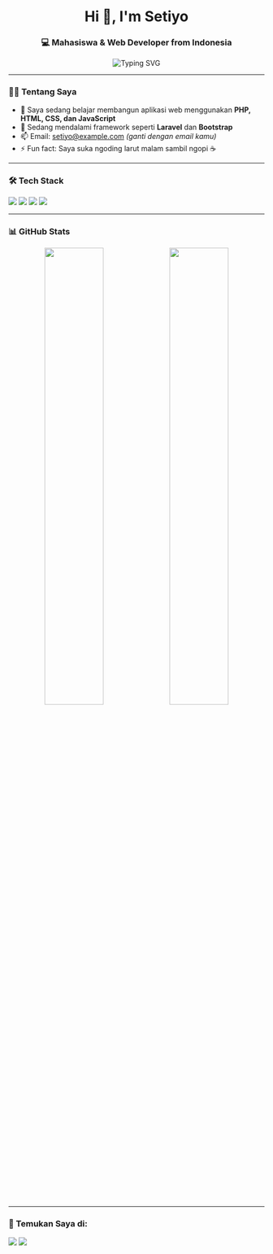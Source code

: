 <h1 align="center">Hi 👋, I'm Setiyo</h1>
<h3 align="center">💻 Mahasiswa & Web Developer from Indonesia</h3>

<p align="center">
  <img src="https://readme-typing-svg.demolab.com?font=Fira+Code&pause=1000&color=F75C7E&center=true&vCenter=true&width=435&lines=Welcome+to+my+GitHub!;I'm+learning+and+building+every+day!" alt="Typing SVG" />
</p>

---

### 🧑‍🎓 Tentang Saya
- 🔭 Saya sedang belajar membangun aplikasi web menggunakan **PHP, HTML, CSS, dan JavaScript**  
- 🌱 Sedang mendalami framework seperti **Laravel** dan **Bootstrap**  
- 📫 Email: setiyo@example.com *(ganti dengan email kamu)*  
- ⚡ Fun fact: Saya suka ngoding larut malam sambil ngopi ☕  

---

### 🛠️ Tech Stack

<p>
  <img src="https://img.shields.io/badge/PHP-777BB4?style=for-the-badge&logo=php&logoColor=white"/>
  <img src="https://img.shields.io/badge/JavaScript-F7DF1E?style=for-the-badge&logo=javascript&logoColor=black"/>
  <img src="https://img.shields.io/badge/HTML5-E34F26?style=for-the-badge&logo=html5&logoColor=white"/>
  <img src="https://img.shields.io/badge/CSS3-1572B6?style=for-the-badge&logo=css3&logoColor=white"/>
</p>

---

### 📊 GitHub Stats

<p align="center">
  <img src="https://github-readme-stats.vercel.app/api?username=setiyo&show_icons=true&theme=radical" width="48%"/>
  <img src="https://github-readme-stats.vercel.app/api/top-langs/?username=setiyo&layout=compact&theme=radical" width="48%"/>
</p>

---

### 🔗 Temukan Saya di:
<p>
  <a href="https://www.linkedin.com/in/setiyo" target="_blank"><img src="https://img.shields.io/badge/LinkedIn-0A66C2?style=for-the-badge&logo=linkedin&logoColor=white"/></a>
  <a href="https://www.instagram.com/setiyo" target="_blank"><img src="https://img.shields.io/badge/Instagram-E4405F?style=for-the-badge&logo=instagram&logoColor=white"/></a>
</p>
